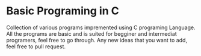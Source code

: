 # Basic Programing in C
Collection of various programs impremented using C programing Language. All the programs are basic and is suited for begginer and intermediat programers, feel free to go through.
Any new ideas that you want to add, feel free to pull request.
